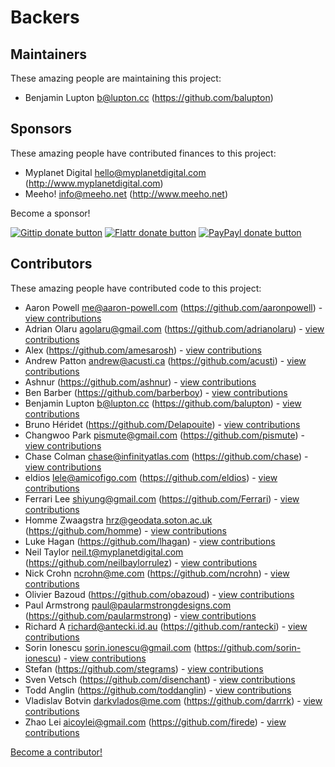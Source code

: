 
<!-- BACKERSFILE/ -->

# Backers

## Maintainers

These amazing people are maintaining this project:

- Benjamin Lupton <b@lupton.cc> (https://github.com/balupton)

## Sponsors

These amazing people have contributed finances to this project:

- Myplanet Digital <hello@myplanetdigital.com> (http://www.myplanetdigital.com)
- Meeho! <info@meeho.net> (http://www.meeho.net)

Become a sponsor!

[![Gittip donate button](http://img.shields.io/gittip/docpad.png)](https://www.gittip.com/docpad/ "Donate weekly to this project using Gittip")
[![Flattr donate button](https://raw.github.com/balupton/flattr-buttons/master/badge-89x18.gif)](http://flattr.com/thing/344188/balupton-on-Flattr "Donate monthly to this project using Flattr")
[![PayPayl donate button](https://www.paypalobjects.com/en_AU/i/btn/btn_donate_SM.gif)](https://www.paypal.com/cgi-bin/webscr?cmd=_s-xclick&hosted_button_id=QB8GQPZAH84N6 "Donate once-off to this project using Paypal")

## Contributors

These amazing people have contributed code to this project:

- Aaron Powell <me@aaron-powell.com> (https://github.com/aaronpowell) - [view contributions](https://github.com/bevry/docpad/commits?author=aaronpowell)
- Adrian Olaru <agolaru@gmail.com> (https://github.com/adrianolaru) - [view contributions](https://github.com/bevry/docpad/commits?author=adrianolaru)
- Alex (https://github.com/amesarosh) - [view contributions](https://github.com/bevry/docpad/commits?author=amesarosh)
- Andrew Patton <andrew@acusti.ca> (https://github.com/acusti) - [view contributions](https://github.com/bevry/docpad/commits?author=acusti)
- Ashnur (https://github.com/ashnur) - [view contributions](https://github.com/bevry/docpad/commits?author=ashnur)
- Ben Barber (https://github.com/barberboy) - [view contributions](https://github.com/bevry/docpad/commits?author=barberboy)
- Benjamin Lupton <b@lupton.cc> (https://github.com/balupton) - [view contributions](https://github.com/bevry/docpad/commits?author=balupton)
- Bruno Héridet (https://github.com/Delapouite) - [view contributions](https://github.com/bevry/docpad/commits?author=Delapouite)
- Changwoo Park <pismute@gmail.com> (https://github.com/pismute) - [view contributions](https://github.com/bevry/docpad/commits?author=pismute)
- Chase Colman <chase@infinityatlas.com> (https://github.com/chase) - [view contributions](https://github.com/bevry/docpad/commits?author=chase)
- eldios <lele@amicofigo.com> (https://github.com/eldios) - [view contributions](https://github.com/bevry/docpad/commits?author=eldios)
- Ferrari Lee <shiyung@gmail.com> (https://github.com/Ferrari) - [view contributions](https://github.com/bevry/docpad/commits?author=Ferrari)
- Homme Zwaagstra <hrz@geodata.soton.ac.uk> (https://github.com/homme) - [view contributions](https://github.com/bevry/docpad/commits?author=homme)
- Luke Hagan (https://github.com/lhagan) - [view contributions](https://github.com/bevry/docpad/commits?author=lhagan)
- Neil Taylor <neil.t@myplanetdigital.com> (https://github.com/neilbaylorrulez) - [view contributions](https://github.com/bevry/docpad/commits?author=neilbaylorrulez)
- Nick Crohn <ncrohn@me.com> (https://github.com/ncrohn) - [view contributions](https://github.com/bevry/docpad/commits?author=ncrohn)
- Olivier Bazoud (https://github.com/obazoud) - [view contributions](https://github.com/bevry/docpad/commits?author=obazoud)
- Paul Armstrong <paul@paularmstrongdesigns.com> (https://github.com/paularmstrong) - [view contributions](https://github.com/bevry/docpad/commits?author=paularmstrong)
- Richard A <richard@antecki.id.au> (https://github.com/rantecki) - [view contributions](https://github.com/bevry/docpad/commits?author=rantecki)
- Sorin Ionescu <sorin.ionescu@gmail.com> (https://github.com/sorin-ionescu) - [view contributions](https://github.com/bevry/docpad/commits?author=sorin-ionescu)
- Stefan (https://github.com/stegrams) - [view contributions](https://github.com/bevry/docpad/commits?author=stegrams)
- Sven Vetsch (https://github.com/disenchant) - [view contributions](https://github.com/bevry/docpad/commits?author=disenchant)
- Todd Anglin (https://github.com/toddanglin) - [view contributions](https://github.com/bevry/docpad/commits?author=toddanglin)
- Vladislav Botvin <darkvlados@me.com> (https://github.com/darrrk) - [view contributions](https://github.com/bevry/docpad/commits?author=darrrk)
- Zhao Lei <aicoylei@gmail.com> (https://github.com/firede) - [view contributions](https://github.com/bevry/docpad/commits?author=firede)

[Become a contributor!](https://github.com/bevry/docpad/blob/master/Contributing.md#files)

<!-- /BACKERSFILE -->


